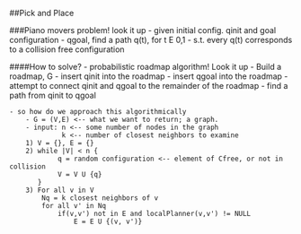 ##Pick and Place

###Piano movers problem! look it up
	- given initial config. qinit and goal configuration
	- qgoal, find a path q(t), for t E 0,1
	- s.t. every q(t) corresponds to a collision free configuration

####How to solve?
	- probabilistic roadmap algorithm! Look it up
		- Build a roadmap, G
		- insert qinit into the roadmap
		- insert qgoal into the roadmap
		- attempt to connect qinit and qgoal to the remainder of the roadmap
		- find a path from qinit to qgoal 

	- so how do we approach this algorithmically
		- G = (V,E) <-- what we want to return; a graph. 
		- input: n <-- some number of nodes in the graph
				 k <-- number of closest neighbors to examine
		1) V = {}, E = {}
		2) while |V| < n {
				q = random configuration <-- element of Cfree, or not in collision
				V = V U {q} 
		   }
		3) For all v in V
			Nq = k closest neighbors of v
			for all v' in Nq
				if(v,v') not in E and localPlanner(v,v') != NULL
					E = E U {(v, v')}